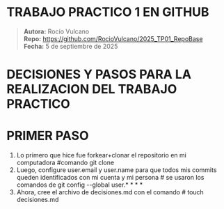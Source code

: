 # TRABAJO PRACTICO 1 EN GITHUB

> **Autora:** Rocío Vulcano  
> **Repo:** https://github.com/RocioVulcano/2025_TP01_RepoBase  
> **Fecha:** 5 de septiembre de 2025

# DECISIONES Y PASOS PARA LA REALIZACION DEL TRABAJO PRACTICO

# PRIMER PASO

1. Lo primero que hice fue forkear+clonar el repositorio en mi computadora #comando git clone
2. Luego, configure user.email y user.name para que todos mis commits queden identificados con mi cuenta y mi persona # se usaron los comandos de git config --global user.* * * *
3. Ahora, cree el archivo de decisiones.md con el comando # touch decisiones.md